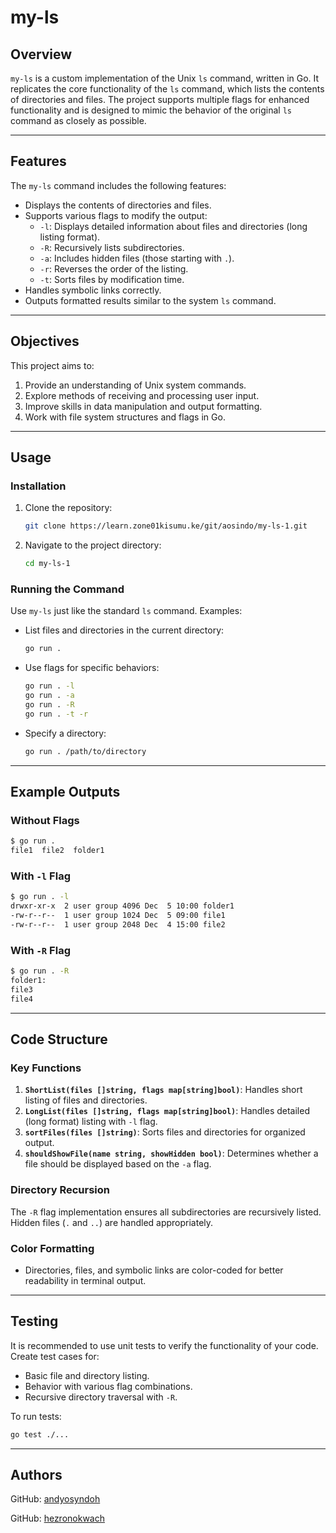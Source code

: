 # **my-ls**

## **Overview**

`my-ls` is a custom implementation of the Unix `ls` command, written in Go. It replicates the core functionality of the `ls` command, which lists the contents of directories and files. The project supports multiple flags for enhanced functionality and is designed to mimic the behavior of the original `ls` command as closely as possible.

---

## **Features**

The `my-ls` command includes the following features:
- Displays the contents of directories and files.
- Supports various flags to modify the output:
  - `-l`: Displays detailed information about files and directories (long listing format).
  - `-R`: Recursively lists subdirectories.
  - `-a`: Includes hidden files (those starting with `.`).
  - `-r`: Reverses the order of the listing.
  - `-t`: Sorts files by modification time.
- Handles symbolic links correctly.
- Outputs formatted results similar to the system `ls` command.

---

## **Objectives**

This project aims to:
1. Provide an understanding of Unix system commands.
2. Explore methods of receiving and processing user input.
3. Improve skills in data manipulation and output formatting.
4. Work with file system structures and flags in Go.

---

## **Usage**

### **Installation**
1. Clone the repository:
   ```bash
   git clone https://learn.zone01kisumu.ke/git/aosindo/my-ls-1.git
   ```
2. Navigate to the project directory:
   ```bash
   cd my-ls-1
   ```

### **Running the Command**
Use `my-ls` just like the standard `ls` command. Examples:
- List files and directories in the current directory:
  ```bash
  go run .
  ```
- Use flags for specific behaviors:
  ```bash
  go run . -l
  go run . -a
  go run . -R
  go run . -t -r
  ```
- Specify a directory:
  ```bash
  go run . /path/to/directory
  ```

---

## **Example Outputs**

### Without Flags
```bash
$ go run .
file1  file2  folder1
```

### With `-l` Flag
```bash
$ go run . -l
drwxr-xr-x  2 user group 4096 Dec  5 10:00 folder1
-rw-r--r--  1 user group 1024 Dec  5 09:00 file1
-rw-r--r--  1 user group 2048 Dec  4 15:00 file2
```

### With `-R` Flag
```bash
$ go run . -R
folder1:
file3
file4
```

---


## **Code Structure**

### **Key Functions**
1. **`ShortList(files []string, flags map[string]bool)`**: Handles short listing of files and directories.
2. **`LongList(files []string, flags map[string]bool)`**: Handles detailed (long format) listing with `-l` flag.
3. **`sortFiles(files []string)`**: Sorts files and directories for organized output.
4. **`shouldShowFile(name string, showHidden bool)`**: Determines whether a file should be displayed based on the `-a` flag.

### **Directory Recursion**
The `-R` flag implementation ensures all subdirectories are recursively listed. Hidden files (`.` and `..`) are handled appropriately.

### **Color Formatting**
- Directories, files, and symbolic links are color-coded for better readability in terminal output.

---

## **Testing**

It is recommended to use unit tests to verify the functionality of your code. Create test cases for:
- Basic file and directory listing.
- Behavior with various flag combinations.
- Recursive directory traversal with `-R`.

To run tests:
```bash
go test ./...
```

---

## **Authors**
 
GitHub: [andyosyndoh](https://github.com/andyosyndoh)

GitHub: [hezronokwach](https://github.com/hezronokwach)